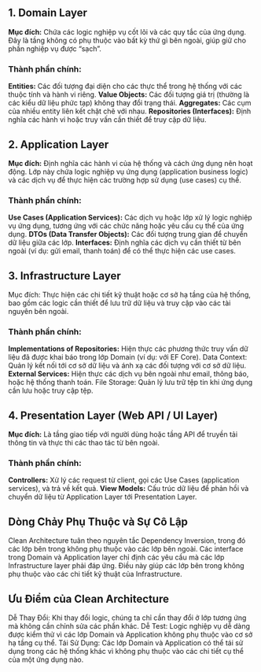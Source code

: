 ## 1. Domain Layer
**Mục đích:** Chứa các logic nghiệp vụ cốt lõi và các quy tắc của ứng dụng. Đây là tầng không có phụ thuộc vào bất kỳ thứ gì bên ngoài, giúp giữ cho phần nghiệp vụ được “sạch”.
### Thành phần chính:
**Entities:** Các đối tượng đại diện cho các thực thể trong hệ thống với các thuộc tính và hành vi riêng.
**Value Objects:** Các đối tượng giá trị (thường là các kiểu dữ liệu phức tạp) không thay đổi trạng thái.
**Aggregates:** Các cụm của nhiều entity liên kết chặt chẽ với nhau.
**Repositories (Interfaces):** Định nghĩa các hành vi hoặc truy vấn cần thiết để truy cập dữ liệu.
## 2. Application Layer
**Mục đích:** Định nghĩa các hành vi của hệ thống và cách ứng dụng nên hoạt động. Lớp này chứa logic nghiệp vụ ứng dụng (application business logic) và các dịch vụ để thực hiện các trường hợp sử dụng (use cases) cụ thể.
### Thành phần chính:
**Use Cases (Application Services):** Các dịch vụ hoặc lớp xử lý logic nghiệp vụ ứng dụng, tương ứng với các chức năng hoặc yêu cầu cụ thể của ứng dụng.
**DTOs (Data Transfer Objects):** Các đối tượng trung gian để chuyển dữ liệu giữa các lớp.
**Interfaces:** Định nghĩa các dịch vụ cần thiết từ bên ngoài (ví dụ: gửi email, thanh toán) để có thể thực hiện các use cases.
## 3. Infrastructure Layer
Mục đích: Thực hiện các chi tiết kỹ thuật hoặc cơ sở hạ tầng của hệ thống, bao gồm các logic cần thiết để lưu trữ dữ liệu và truy cập vào các tài nguyên bên ngoài.
### Thành phần chính:
**Implementations of Repositories:** Hiện thực các phương thức truy vấn dữ liệu đã được khai báo trong lớp Domain (ví dụ: với EF Core).
Data Context: Quản lý kết nối tới cơ sở dữ liệu và ánh xạ các đối tượng với cơ sở dữ liệu.
**External Services:** Hiện thực các dịch vụ bên ngoài như email, thông báo, hoặc hệ thống thanh toán.
File Storage: Quản lý lưu trữ tệp tin khi ứng dụng cần lưu hoặc truy cập tệp.
## 4. Presentation Layer (Web API / UI Layer)
**Mục đích:** Là tầng giao tiếp với người dùng hoặc tầng API để truyền tải thông tin và thực thi các thao tác từ bên ngoài.
### Thành phần chính:
**Controllers:** Xử lý các request từ client, gọi các Use Cases (application services), và trả về kết quả.
**View Models:** Cấu trúc dữ liệu để phản hồi và chuyển dữ liệu từ Application Layer tới Presentation Layer.
## Dòng Chảy Phụ Thuộc và Sự Cô Lập
Clean Architecture tuân theo nguyên tắc Dependency Inversion, trong đó các lớp bên trong không phụ thuộc vào các lớp bên ngoài.
Các interface trong Domain và Application layer chỉ định các yêu cầu mà các lớp Infrastructure layer phải đáp ứng. Điều này giúp các lớp bên trong không phụ thuộc vào các chi tiết kỹ thuật của Infrastructure.
## Ưu Điểm của Clean Architecture
Dễ Thay Đổi: Khi thay đổi logic, chúng ta chỉ cần thay đổi ở lớp tương ứng mà không cần chỉnh sửa các phần khác.
Dễ Test: Logic nghiệp vụ dễ dàng được kiểm thử vì các lớp Domain và Application không phụ thuộc vào cơ sở hạ tầng cụ thể.
Tái Sử Dụng: Các lớp Domain và Application có thể tái sử dụng trong các hệ thống khác vì không phụ thuộc vào các chi tiết cụ thể của một ứng dụng nào.